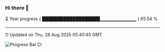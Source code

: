 ### Hi there 👋

⏳ Year progress { ███████████████████▁▁▁▁▁▁▁▁▁▁▁ } 65.54 %

---

⏰ Updated on Thu, 28 Aug 2025 05:40:45 GMT

![Progress Bar CI](https://github.com/IshwaranRudhara/GIT-ACTION/workflows/Progress%20Bar%20CI/badge.svg)
